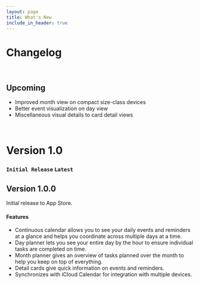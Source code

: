 ```yaml
---
layout: page
title: What's New
include_in_header: true
---
```


# Changelog

<br>

## Upcoming
- Improved month view on compact size-class devices
- Better event visualization on day view
- Miscellaneous visual details to card detail views

<br>


# **Version 1.0**

### `Initial Release` `Latest`
## Version 1.0.0

Initial release to App Store.

#### Features
- Continuous calendar allows you to see your daily events and reminders at a glance and helps you coordinate across multiple days at a time.
- Day planner lets you see your entire day by the hour to ensure individual tasks are completed on time.
- Month planner gives an overview of tasks planned over the month to help you keep on top of everything.
- Detail cards give quick information on events and reminders.
- Synchronizes with iCloud Calendar for integration with multiple devices.


<br>